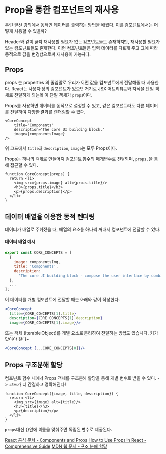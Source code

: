 # Prop을 통한 컴포넌트의 재사용

우린 앞선 강의에서 동적인 데이터를 출력하는 방법을 배웠다. 이를 컴포넌트에서는 어떻게 사용할 수 있을까?

Header와 같이 굳이 재사용할 필요가 없는 컴포넌트들도 존재하지만, 재사용할 필요가 있는 컴포넌트들도 존재한다. 
이런 컴포넌트들은 입력 데이터를 다르게 주고 그에 따라 동적으로 값을 변경함으로써 재사용이 가능하다.

## Props
props 는 properties 의 줄임말로 우리가 어떤 값을 컴포넌트에게 전달해줄 때 사용한다.
React는 사용자 정의 컴포넌트가 있으면 거기로 JSX 어트리뷰트와 자식을 단일 객체로 전달하게 되는데 이 단일 객체가 `props`이다.

Props를 사용하면 데이터를 동적으로 설정할 수 있고, 같은 컴포넌트라도 다른 데이터를 전달하여 다양한 결과를 렌더링할 수 있다.

```JSX
<CoreConcept 
    title="Components" 
    description="The core UI building block."
    image={componentsImage}
/>
```
위 코드에서 `title`과 `description`, `image`는 모두 Props이다.


Props는 하나의 객체로 만들어져 컴포넌트 함수의 매개변수로 전달되며, `props.`을 통해 접근할 수 있다.
```JSX
function CoreConcept(props) {
  return <li>
    <img src={props.image} alt={props.title}/>
    <h3>{props.title}</h3>
    <p>{props.description}</p>
  </li>
}
```
<!-- 그냥 props 매개변수만 하나 적어주면 된다. 리액트가 props 매개 변수에 대한 값을 전달한다. 이 때 리액트는 매개변수를 통해 전달되는 인자 값을 `객체`로 만든다. 키- 밸류를 보유하게 되므로 키는 키로 밸류는 밸류로 그룹화가 된다.
props.으로 접근이 가능하다.!!! -->

## 데이터 배열을 이용한 동적 렌더링

데이터가 배열로 주어졌을 때, 배열의 요소를 하나씩 꺼내서 컴포넌트에 전달할 수 있다.

#### 데이터 배열 예시
```javascript
export const CORE_CONCEPTS = [
  {
    image: componentsImg,
    title: 'Components',
    description:
      'The core UI building block - compose the user interface by combining multiple components.',
  },
  ...
];
```
이 데이터를 개별 컴포넌트에 전달할 때는 아래와 같이 작성한다.

```jsx
<CoreConcept 
  title={CORE_CONCEPTS[1].title} 
  description={CORE_CONCEPTS[1].description} 
  image={CORE_CONCEPTS[1].image}/>
```
또는 객체 (Iterable Object)를 개별 요소로 분리하여 전달하는 방법도 있습니다. 키가 맞아야 한다~
```jsx
<CoreConcept {...CORE_CONCEPTS[0]}/>
```

## Props 구조분해 할당
컴포넌트 함수 내에서 Props 객체를 구조분해 할당을 통해 개별 변수로 받을 수 있다.
-> 코드가 더 간결하고 명확해진다!
```JSX
function CoreConcept({image, title, description}) {
  return <li>
    <img src={image} alt={title}/>
    <h3>{title}</h3>
    <p>{description}</p>
  </li>
}
```

`props`대신 {}안에 이름을 맞춰주면 독립된 변수로 제공된다.

[React 공식 문서 - Components and Props](https://ko.legacy.reactjs.org/docs/components-and-props.html)
[How to Use Props in React - Comprehensive Guide](https://www.bomberbot.com/react/how-to-use-props-in-react-a-comprehensive-guide/)
[MDN 웹 문서 - 구조 분해 할당](https://developer.mozilla.org/ko/docs/Web/JavaScript/Reference/Operators/Destructuring_assignment)